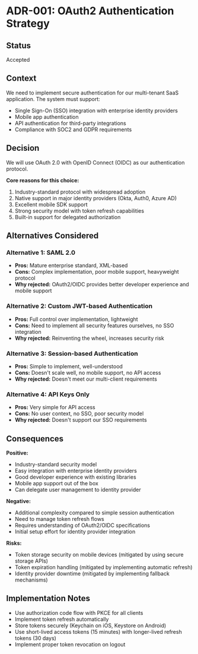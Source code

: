 # ADR-001: OAuth2 Authentication Strategy

## Status

Accepted

## Context

We need to implement secure authentication for our multi-tenant SaaS application. The system must support:

- Single Sign-On (SSO) integration with enterprise identity providers
- Mobile app authentication
- API authentication for third-party integrations
- Compliance with SOC2 and GDPR requirements

## Decision

We will use OAuth 2.0 with OpenID Connect (OIDC) as our authentication protocol.

**Core reasons for this choice:**

1. Industry-standard protocol with widespread adoption
2. Native support in major identity providers (Okta, Auth0, Azure AD)
3. Excellent mobile SDK support
4. Strong security model with token refresh capabilities
5. Built-in support for delegated authorization

## Alternatives Considered

### Alternative 1: SAML 2.0

- **Pros:** Mature enterprise standard, XML-based
- **Cons:** Complex implementation, poor mobile support, heavyweight protocol
- **Why rejected:** OAuth2/OIDC provides better developer experience and mobile support

### Alternative 2: Custom JWT-based Authentication

- **Pros:** Full control over implementation, lightweight
- **Cons:** Need to implement all security features ourselves, no SSO integration
- **Why rejected:** Reinventing the wheel, increases security risk

### Alternative 3: Session-based Authentication

- **Pros:** Simple to implement, well-understood
- **Cons:** Doesn't scale well, no mobile support, no API access
- **Why rejected:** Doesn't meet our multi-client requirements

### Alternative 4: API Keys Only

- **Pros:** Very simple for API access
- **Cons:** No user context, no SSO, poor security model
- **Why rejected:** Doesn't support our SSO requirements

## Consequences

**Positive:**

- Industry-standard security model
- Easy integration with enterprise identity providers
- Good developer experience with existing libraries
- Mobile app support out of the box
- Can delegate user management to identity provider

**Negative:**

- Additional complexity compared to simple session authentication
- Need to manage token refresh flows
- Requires understanding of OAuth2/OIDC specifications
- Initial setup effort for identity provider integration

**Risks:**

- Token storage security on mobile devices (mitigated by using secure storage APIs)
- Token expiration handling (mitigated by implementing automatic refresh)
- Identity provider downtime (mitigated by implementing fallback mechanisms)

## Implementation Notes

- Use authorization code flow with PKCE for all clients
- Implement token refresh automatically
- Store tokens securely (Keychain on iOS, Keystore on Android)
- Use short-lived access tokens (15 minutes) with longer-lived refresh tokens (30 days)
- Implement proper token revocation on logout

